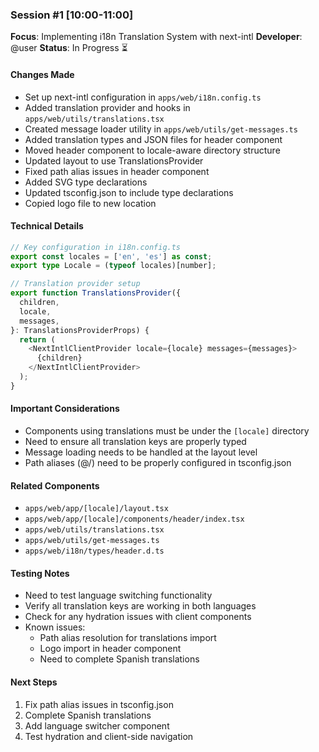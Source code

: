 ### Session #1 [10:00-11:00]
**Focus**: Implementing i18n Translation System with next-intl
**Developer**: @user
**Status**: In Progress ⏳

#### Changes Made
- Set up next-intl configuration in `apps/web/i18n.config.ts`
- Added translation provider and hooks in `apps/web/utils/translations.tsx`
- Created message loader utility in `apps/web/utils/get-messages.ts`
- Added translation types and JSON files for header component
- Moved header component to locale-aware directory structure
- Updated layout to use TranslationsProvider
- Fixed path alias issues in header component
- Added SVG type declarations
- Updated tsconfig.json to include type declarations
- Copied logo file to new location

#### Technical Details
```typescript
// Key configuration in i18n.config.ts
export const locales = ['en', 'es'] as const;
export type Locale = (typeof locales)[number];

// Translation provider setup
export function TranslationsProvider({
  children,
  locale,
  messages,
}: TranslationsProviderProps) {
  return (
    <NextIntlClientProvider locale={locale} messages={messages}>
      {children}
    </NextIntlClientProvider>
  );
}
```

#### Important Considerations
- Components using translations must be under the `[locale]` directory
- Need to ensure all translation keys are properly typed
- Message loading needs to be handled at the layout level
- Path aliases (@/) need to be properly configured in tsconfig.json

#### Related Components
- `apps/web/app/[locale]/layout.tsx`
- `apps/web/app/[locale]/components/header/index.tsx`
- `apps/web/utils/translations.tsx`
- `apps/web/utils/get-messages.ts`
- `apps/web/i18n/types/header.d.ts`

#### Testing Notes
- Need to test language switching functionality
- Verify all translation keys are working in both languages
- Check for any hydration issues with client components
- Known issues:
  - Path alias resolution for translations import
  - Logo import in header component
  - Need to complete Spanish translations

#### Next Steps
1. Fix path alias issues in tsconfig.json
2. Complete Spanish translations
3. Add language switcher component
4. Test hydration and client-side navigation 
